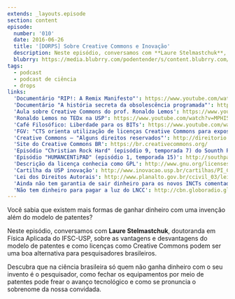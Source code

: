 ```yaml
---
extends: _layouts.episode
section: content
episode:
  number: '010'
  date: 2016-06-26
  title: '[DORPS] Sobre Creative Commons e Inovação'
  description: Neste episódio, conversamos com **Laure Stelmastchuk**, doutoranda em Física Aplicada do IFSC-USP, sobre as vantagens e desvantagens do modelo de patentes e como licenças como Creative Commons podem ser uma boa alternativa para pesquisadores brasileiros.
  blubrry: https://media.blubrry.com/podentender/s/content.blubrry.com/podentender/PODEntender_010_DROPS_creative_commons_e_inovacao.mp3
tags:
  - podcast
  - podcast de ciência
  - drops
links:
  'Documentário "RIP!: A Remix Manifesto"': https://www.youtube.com/watch?v=lcuDe4iGI6s
  'Documentário "A história secreta da obsolescência programada"': https://www.youtube.com/watch?v=o0k7UhDpOAo
  'Aula sobre Creative Commons do prof. Ronaldo Lemos': https://www.youtube.com/watch?v=KmSX7BLoItk
  'Ronaldo Lemos no TEDx na USP': https://www.youtube.com/watch?v=MPHI5EMrszo
  'Café Filosófico: Liberdade para os BITs': https://www.youtube.com/watch?v=1zjIkff61oA
  'FGV: "CTS orienta utilização de licenças Creative Commons para exposição no Museu da Imigração"': http://direitorio.fgv.br/noticia/cts-orienta-utilizacao-de-licencas-creative-commons-para-exposicao-No-museu-da-imigracao
  'Creative Commons – "Alguns direitos reservados"': http://direitorio.fgv.br/projetos/creative-commons-alguns-direitos-reservados
  'Site do Creative Commons BR': https://br.creativecommons.org/
  'Episódio "Christian Rock Hard" (episódio 9, temporada 7) do Sounth Park': http://southpark.cc.com/full-episodes/s07e09-christian-rock-hard
  'Episódio "HUMANCENTiPAD" (episódio 1, temporada 15)': http://southpark.cc.com/full-episodes/s15e01-humancentipad
  'Descrição da licença conhecia como GPL': http://www.gnu.org/licenses/gpl-3.0.en.html
  'Cartilha da USP inovação': http://www.inovacao.usp.br/cartilhas/PI_Cartilha.pdf
  'Lei dos Direitos Autorais': http://www.planalto.gov.br/ccivil_03/leis/L9610.html
  'Ainda não tem garantia de sair dinheiro para os novos INCTs comentados no PODEntender #009': http://ciencia.estadao.com.br/blogs/herton-escobar/cnpq-anuncia-252-novos-institutos-nacionais-de-ciencia-e-tecnologia-so-falta-o-dinheiro/
  'Não tem dinheiro para pagar a luz do LNCC': http://cbn.globoradio.globo.com/editorias/ciencia-saude/2016/06/22/SEM-DINHEIRO-PARA-CONTA-DE-LUZ-SUPERCOMPUTADOR-E-DESLIGADO.html
---
```


Você sabia que existem mais formas de ganhar dinheiro com uma invenção além do modelo de patentes?

Neste episódio, conversamos com **Laure Stelmastchuk**, doutoranda em Física Aplicada do IFSC-USP,
sobre as vantagens e desvantagens do modelo de patentes e como licenças como Creative Commons
podem ser uma boa alternativa para pesquisadores brasileiros.

Descubra que na ciência brasileira só quem não ganha dinheiro com o seu invento é o pesquisador,
como fechar os equipamentos por meio de patentes pode frear o avanço tecnológico e como se
pronuncia o sobrenome da nossa convidada.
